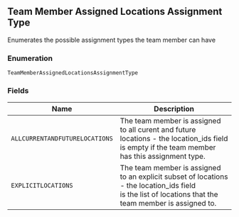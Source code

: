 ## Team Member Assigned Locations Assignment Type

Enumerates the possible assignment types the team member can have

### Enumeration

`TeamMemberAssignedLocationsAssignmentType`

### Fields

| Name | Description |
|  --- | --- |
| `ALLCURRENTANDFUTURELOCATIONS` | The team member is assigned to all curent and future locations - the location_ids field<br>is empty if the team member has this assignment type. |
| `EXPLICITLOCATIONS` | The team member is assigned to an explicit subset of locations - the location_ids field<br>is the list of locations that the team member is assigned to. |

